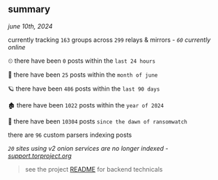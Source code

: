 
## summary
_june 10th, 2024_

currently tracking `163` groups across `299` relays & mirrors - _`60` currently online_

⏲ there have been `0` posts within the `last 24 hours`

🦈 there have been `25` posts within the `month of june`

🪐 there have been `486` posts within the `last 90 days`

🏚 there have been `1022` posts within the `year of 2024`

🦕 there have been `10304` posts `since the dawn of ransomwatch`

there are `96` custom parsers indexing posts

_`20` sites using v2 onion services are no longer indexed - [support.torproject.org](https://support.torproject.org/onionservices/v2-deprecation/)_

> see the project [README](https://github.com/joshhighet/ransomwatch#ransomwatch--) for backend technicals
